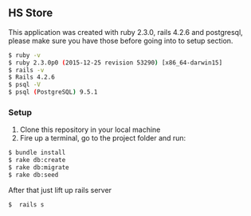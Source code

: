## HS Store

This application was created with ruby 2.3.0, rails 4.2.6 and postgresql, please make sure you have those before going into to setup section.

```bash
$ ruby -v
$ ruby 2.3.0p0 (2015-12-25 revision 53290) [x86_64-darwin15]
$ rails -v 
$ Rails 4.2.6
$ psql -V
$ psql (PostgreSQL) 9.5.1
```

### Setup 

1. Clone this repository in your local machine
2. Fire up a terminal, go to the project folder and run:

```bash
$ bundle install
$ rake db:create
$ rake db:migrate
$ rake db:seed
```

After that just lift up rails server

```bash
$  rails s
```
